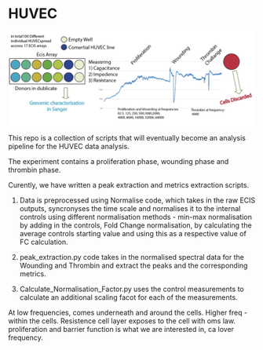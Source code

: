 # HUVEC

![Image](https://github.com/maxozo/HUVEC/blob/main/assets/Experimental_Design.png?raw=true)

This repo is a collection of scripts that will eventually become an analysis pipeline for the HUVEC data analysis. 

The experiment contains a proliferation phase, wounding phase and thrombin phase. 

Curently, we have written a peak extraction and metrics extraction scripts. 

1) Data is preprocessed using Normalise code, which takes in the raw ECIS outputs, syncronyses the time scale and normalises it to the internal controls using different normalisation methods - min-max normalisation by adding in the controls, Fold Change normalisation, by calculating the average controls starting value and using this as a respective value of FC calculation.

2) peak_extraction.py code takes in the normalised spectral data for the Wounding and Thrombin and extract the peaks and the corresponding metrics. 

3) Calculate_Normalisation_Factor.py uses the control measurements to calculate an additional scaling facot for each of the measurements. 

At low frequencies, comes underneath and around the cells. Higher freq - within the cells. Resistence cell layer exposes to the cell with oms law.  
proliferation and barrier function is what we are interested in, ca lover frequency.